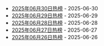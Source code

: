 * [2025年06月30日热榜](https://product-daily.haha.ai/posts/20250630) - 2025-06-30
* [2025年06月29日热榜](https://product-daily.haha.ai/posts/20250629) - 2025-06-29
* [2025年06月28日热榜](https://product-daily.haha.ai/posts/20250628) - 2025-06-28
* [2025年06月27日热榜](https://product-daily.haha.ai/posts/20250627) - 2025-06-27
* [2025年06月26日热榜](https://product-daily.haha.ai/posts/20250626) - 2025-06-26
